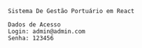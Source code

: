                                      Sistema De Gestão Portuário em React
                                     
                                     Dados de Acesso 
                                     Login: admin@admin.com
                                     Senha: 123456
									 
									 

